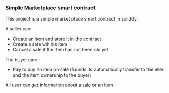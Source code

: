 ### Simple Marketplace smart contract

This project is a simple market place smart contract in solidity. 

A seller can: 
* Create an item and store it in the contract
* Create a sale wih his item
* Cancel a sale if the item has not been old yet

The buyer can:
* Pay to buy an item on sale (fuunds its automatically transfer to the eller and the item ownership to the buyer)

All user can get information about a sale or an item